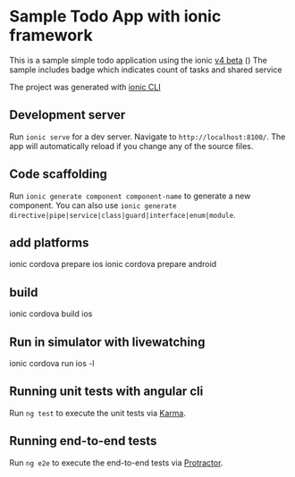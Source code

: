 # Sample Todo App with ionic framework

This is a sample simple todo application using the ionic [v4 beta](https://beta.ionicframework.com/docs/)
() The sample includes badge which indicates count of tasks and shared service 

The project was generated with [ionic CLI](https://ionicframework.com/docs/cli/)

## Development server

Run `ionic serve` for a dev server. Navigate to `http://localhost:8100/`. The app will automatically reload if you change any of the source files.

## Code scaffolding

Run `ionic generate component component-name` to generate a new component. You can also use `ionic generate directive|pipe|service|class|guard|interface|enum|module`.

## add platforms
ionic cordova prepare ios
ionic cordova prepare android

## build
ionic cordova build ios

## Run in simulator with livewatching
ionic cordova run ios -l

## Running unit tests with angular cli

Run `ng test` to execute the unit tests via [Karma](https://karma-runner.github.io).

## Running end-to-end tests

Run `ng e2e` to execute the end-to-end tests via [Protractor](http://www.protractortest.org/).
